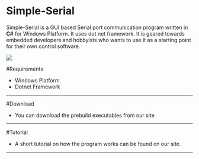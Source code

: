 # Simple-Serial
Simple-Serial is a GUI based Serial port communication program written in **C#** for Windows Platform.
It uses dot net framework.
It is geared towards embedded developers and hobbyists who wants to use it as a starting point for their own control software.

<img src = "http://www.xanthium.in/sites/default/files/site-images/serial-prog-csharp-gui/opensource-csharp-serial-port-software.jpg"/>

#Requirements
 - Windows Platform
 - Dotnet Framework

------------------------------------------------------------------------------------------------------------------------------------------

#Download
- You can download the prebuild executables from our site 

------------------------------------------------------------------------------------------------------------------------------------------
#Tutorial
- A short tutorial on how the program works can be found on our site.

------------------------------------------------------------------------------------------------------------------------------------------
